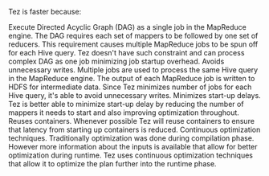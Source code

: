 Tez is faster because:

Execute Directed Acyclic Graph (DAG) as a single job in the MapReduce engine. The DAG requires each set of mappers to be followed by one set of reducers. This requirement causes multiple MapReduce jobs to be spun off for each Hive query. Tez doesn't have such constraint and can process complex DAG as one job minimizing job startup overhead.
Avoids unnecessary writes. Multiple jobs are used to process the same Hive query in the MapReduce engine. The output of each MapReduce job is written to HDFS for intermediate data. Since Tez minimizes number of jobs for each Hive query, it's able to avoid unnecessary writes.
Minimizes start-up delays. Tez is better able to minimize start-up delay by reducing the number of mappers it needs to start and also improving optimization throughout.
Reuses containers. Whenever possible Tez will reuse containers to ensure that latency from starting up containers is reduced.
Continuous optimization techniques. Traditionally optimization was done during compilation phase. However more information about the inputs is available that allow for better optimization during runtime. Tez uses continuous optimization techniques that allow it to optimize the plan further into the runtime phase.
